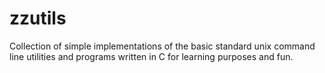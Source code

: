 # zzutils

Collection of simple implementations of the basic standard unix command line utilities
and programs written in C for learning purposes and fun.


